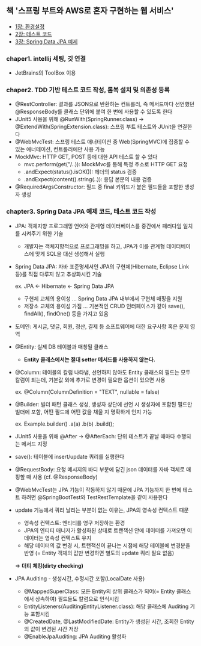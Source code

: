  ## 책 '스프링 부트와 AWS로 혼자 구현하는 웹 서비스'
 * [1장: 환경설정](#chapter-1)
 * [2장: 테스트 코드](#chapter-2)
 * [3장: Spring Data JPA 예제](#chapter-3)

 ### chaper1. intellij 세팅, 깃 연결 <a id="chapter-1"></a>
 - JetBrains의 ToolBox 이용
 ### chaper2. TDD 기반 테스트 코드 작성, 롬복 설치 및 의존성 등록 <a id="chapter-2"></a>
   - @RestController: 결과를 JSON으로 반환하는 컨트롤러, 즉 메서드마다 선언했던 @ResponseBody를 클래스 단위에 붙여 한 번에 사용할 수 있도록 한다  
   - JUnit5 사용을 위해 @RunWith(SpringRunner.class) -> @ExtendWith(SpringExtension.class): 스프링 부트 테스트와 JUnit을 연결한다 
   - @WebMvcTest: 스프링 테스트 애너테이션 중 Web(SpringMVC)에 집중할 수 있는 애너테이션, 컨트롤러에만 사용 가능
   - MockMvc: HTTP GET, POST 등에 대한 API 테스트 할 수 있다
     - mvc.perform(get("/..)): MockMvc를 통해 특정 주소로 HTTP GET 요청
     - .andExpect(status().isOK()): 헤더의 status 검증
     - .andExpect(content().string(..)): 응답 본문의 내용 검증
  - @RequiredArgsConstructor: 필드 중 final 키워드가 붙은 필드들을 포함한 생성자 생성
### chapter3. Spring Data JPA 예제 코드, 테스트 코드 작성 <a id="chapter-3"></a>
- JPA: 객체지향 프로그래밍 언어와 관계형 데이터베이스를 중간에서 패러다임 일치를 시켜주기 위한 기술
  - 개발자는 객체지향적으로 프로그래밍을 하고, JPA가 이를 관계형 데이터베이스에 맞게 SQL을 대신 생성해서 실행
- Spring Data JPA: 자바 표준명세서인 JPA의 구현체(Hibernate, Eclipse Link 등)를 직접 다루지 않고 추상화시킨 기술

  ex. JPA ← Hibernate ← Spring Data JPA
  - 구현체 교체의 용이성 ... Spring Data JPA 내부에서 구현체 매핑을 지원
  - 저장소 교체의 용이성 가짐 ... 기본적인 CRUD 인터페이스가 같아 save(), findAll(), findOne() 등을 가지고 있음
- 도메인: 게시글, 댓글, 회원, 정산, 결제 등 소프트웨어에 대한 요구사항 혹은 문제 영역
- @Entity: 실제 DB 테이블과 매칭될 클래스
  - **Entity 클래스에서는 절대 setter 메서드를 사용하지 않는다.**
- @Column: 테이블의 칼럼 나타냄, 선언하지 않아도 Entity 클래스의 필드는 모두 칼럼이 되는데, 기본값 외에 추가로 변경이 필요한 옵션이 있으면 사용

  ex. @Column(ColumnDefinition = "TEXT", nullable = false)
- @Builder: 빌더 패턴 클래스 생성, 생성자 상단에 선언 시 생성자에 포함된 필드만 빌더에 포함, 어떤 필드에 어떤 값을 채울 지 명확하게 인지 가능

  ex. Example.builder()
             .a(a)
             .b(b)
             .build();
- JUnit5 사용을 위해 @After -> @AfterEach: 단위 테스트가 끝날 때마다 수행되는 메서드 지정
- save(): 테이블에 insert/update 쿼리를 실행한다
- @RequestBody: 요청 메시지의 바디 부분에 담긴 json 데이터를 자바 객체로 매핑할 때 사용 (cf. @ResponseBody)
- @WebMvcTest는 JPA 기능이 작동하지 않기 때문에 JPA 기능까지 한 번에 테스트 하려면 @SpringBootTest와 TestRestTemplate을 같이 사용한다
- update 기능에서 쿼리 날리는 부분이 없는 이유는, JPA의 영속성 컨텍스트 때문
  - 영속성 컨텍스트: 엔티티를 영구 저장하는 환경
  - JPA의 엔티티 매니저가 활성화된 상태로 트랜잭션 안에 데이터를 가져오면 이 데이터는 영속성 컨텍스트 유지
  - 해당 데이터의 값 변경 시, 트랜잭션이 끝나는 시점에 해당 테이블에 변경분을 반영 (= Entity 객체의 값만 변경하면 별도의 update 쿼리 필요 없음)
    
  ⇒ **더티 체킹(dirty checking)**
- JPA Auditing - 생성시간, 수정시간 포함(LocalDate 사용)
  - @MappedSuperClass: 모든 Entity의 상위 클래스가 되어(= Entity 클래스에서 상속하여) 필드들도 칼럼으로 인식시킴
  - EntityListeners(AuditingEntityListener.class): 해당 클래스에 Auditing 기능 포함시킴 
  - @CreatedDate, @LastModifiedDate: Entity가 생성된 시간, 조회한 Entity의 값이 변경된 시간 저장 
  - @EnableJpaAuditing: JPA Auditing 활성화
  
